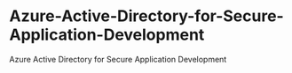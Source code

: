 # Azure-Active-Directory-for-Secure-Application-Development
Azure Active Directory for Secure Application Development

